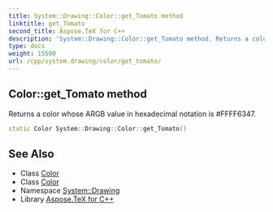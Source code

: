 ```yaml
---
title: System::Drawing::Color::get_Tomato method
linktitle: get_Tomato
second_title: Aspose.TeX for C++
description: 'System::Drawing::Color::get_Tomato method. Returns a color whose ARGB value in hexadecimal notation is #FFFF6347 in C++.'
type: docs
weight: 15500
url: /cpp/system.drawing/color/get_tomato/
---
```

## Color::get_Tomato method


Returns a color whose ARGB value in hexadecimal notation is #FFFF6347.

```cpp
static Color System::Drawing::Color::get_Tomato()
```

## See Also

* Class [Color](../)
* Class [Color](../)
* Namespace [System::Drawing](../../)
* Library [Aspose.TeX for C++](../../../)
